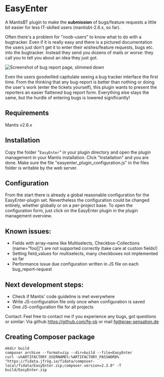 # EasyEnter #

A MantisBT plugin to make the **submission** of bugs/feature requests a little bit
easier for less IT-skilled users (mantisbt-2.6.x, so far).

Often there's a problem for "noob-users" to know what to do with a bugtracker.
Even if it is really easy and there is a pictured documentation the users just
don't get it to enter their wishes/feature requests, bugs etc. into the
bugtracker. Instead they send you dozens of mails or worse: they call you to
tell you about an idea they just got.

![Screenshot of bug report page, slimmed down](https://github.com/mantisbt-plugins/EasyEnter/blob/master/files/easy_enter_bug_report_form.png)

Even the users goodwilled capitulate seeing a bug tracker interface the first
time. From the thinking that any bug-report is better than nothing or doing
the user's work (enter the tickets yourself), this plugin wants to present the
reporters an easier flattened bug report form. Everything else stays the same,
but the hurdle of entering bugs is lowered significantly!


## Requirements ##
Mantis v2.6.x

## Installation ##
Copy the folder "`EasyEnter`" in your plugin directory and open the plugin
management in your Mantis installation. Click "Installation" and you are done.
Make sure the file "easyenter_plugin_configuration.js" in the files folder is
writable by the web server.

## Configuration ##
From the start there is already a global reasonable configuration for the
EasyEnter-plugin set. Nevertheless the configuration could be changed entirely,
whether globally or on a per-project base.
To open the configuration form, just click on the EasyEnter plugin in the plugin
management overview.



## Known issues: ##
 * Fields with array-name like Multiselects, Checkbox-Collections (name="foo[]")
   are not supported correctly (take care at custom fields!)
 * Setting field_values for multiselects, many checkboxes not implemented so far
 * Performance issue due configuration written in JS file on each bug_report-request 


## Next development steps: ##
 * Check if Mantis' code guideline is met everywhere
 * Write JS-configuration file only once when configuration is saved
 * One JS-configuration file for all projects



Contact:
Feel free to contact me if you experience any bugs, got questions or similar:
Via github https://github.com/fg-ok or mail fg@prae-sensation.de 

## Creating Composer package

```
mkdir build
composer archive --format=zip --dir=build --file=EasyEnter
curl -u%ARTIFACTORY_USERNAME%:%ARTIFACTORY_PASSWORD% "https://fidata.jfrog.io/fidata/composer-local/fidata/EasyEnter.zip;composer.version=2.3.0" -T build/EasyEnter.zip
```

